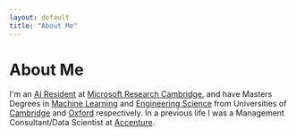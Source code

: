 ```yaml
---
layout: default
title: "About Me"
---
```


# About Me

I'm an [AI Resident](https://www.microsoft.com/en-us/research/academic-program/microsoft-ai-residency-program/) at [Microsoft Research Cambridge](https://www.microsoft.com/en-us/research/lab/microsoft-research-cambridge/), and have Masters Degrees in [Machine Learning](http://www.mlsalt.eng.cam.ac.uk/) and [Engineering Science](https://www.ox.ac.uk/admissions/undergraduate/courses-listing/engineering-science) from Universities of [Cambridge](https://cam.ac.uk) and [Oxford](https://ox.ac.uk) respectively. In a previous life I was a Management Consultant/Data Scientist at [Accenture](https://accenture.com).
